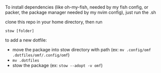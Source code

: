 To install dependencies (like oh-my-fish, needed by my fish config, or packer, the package manager needed by my nvim config), just run the .sh

clone this repo in your home directory, then run

``stow [folder]``

to add a new dotfile:
 - move the package into stow directory with path (ex: ``mv .config/omf .dotfiles/omf/.config/omf``)
 - ``mv .dotfiles``
 - stow the package (ex: ``stow --adopt -v omf``)
